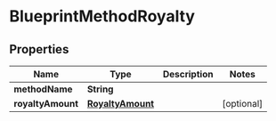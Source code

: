 

# BlueprintMethodRoyalty


## Properties

| Name | Type | Description | Notes |
|------------ | ------------- | ------------- | -------------|
|**methodName** | **String** |  |  |
|**royaltyAmount** | [**RoyaltyAmount**](RoyaltyAmount.md) |  |  [optional] |



